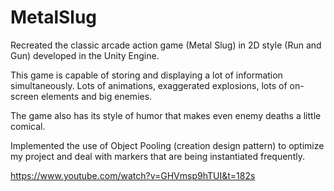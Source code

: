 # MetalSlug

Recreated the classic arcade action game (Metal Slug) in 2D style (Run and Gun) developed in the Unity Engine.

This game is capable of storing and displaying a lot of information simultaneously. Lots of animations, exaggerated explosions, lots of on-screen elements and big enemies.

The game also has its style of humor that makes even enemy deaths a little comical.

Implemented the use of Object Pooling (creation design pattern) to optimize my project and deal with markers that are being instantiated frequently.

 https://www.youtube.com/watch?v=GHVmsp9hTUI&t=182s
 
 
   
 
 
